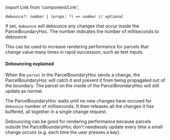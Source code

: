 import Link from 'component/Link';

```flow
debounce?: number | (props: *) => number // optional
```

If set, `debounce` will debounce any changes that occur inside the ParcelBoundaryHoc. The number indicates the number of milliseconds to debounce.

This can be used to increase rendering performance for parcels that change value many times in rapid succession, such as text inputs.

#### Debouncing explained

When the `parcel` in the ParcelBoundaryHoc sends a change, the ParcelBoundaryHoc will catch it and prevent it from being propagated out of the boundary. The parcel on the inside of the ParcelBoundaryHoc will still update as normal.

The ParcelBoundaryHoc waits until no new changes have occured for `debounce` number of milliseconds. It then releases all the changes it has buffered, all together in a single change request.

Debouncing can be good for rendering performance because parcels outside the ParcelBoundaryHoc don't needlessly update every time a small change occurs (e.g. each time the user presses a key).
